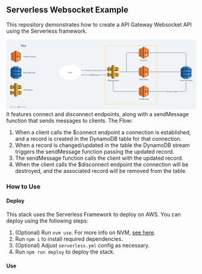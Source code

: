 ## Serverless Websocket Example
This repository demonstrates how to create a API Gateway Websocket API using the Serverless framework.

![Architecture Diagram](./architecture.png)
It features connect and disconnect endpoints, along with a sendMessage function that sends messages to clients.
The Flow:
1. When a client calls the $connect endpoint a connection is established, and a record is created in the DynamoDB table for that connection.
2. When a record is changed/updated in the table the DynamoDB stream triggers the sendMessage function passing the updated record.
3. The sendMessage function calls the client with the updated record.
4. When the client calls the $disconnect endpoint the connection will be destroyed, and the associated record will be removed from the table.


### How to Use

#### Deploy

This stack uses the Serverless Framework to deploy on AWS.
You can deploy using the following steps:
1. (Optional) Run `nvm use`. For more info on NVM, [see here](https://github.com/nvm-sh/nvm?tab=readme-ov-file#about).
2. Run `npm i` to install required dependencies.
3. (Optional) Adjust `serverless.yml` config as necessary.
4. Run `npm run deploy` to deploy the stack.


#### Use


